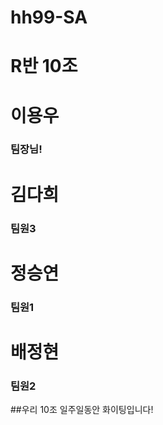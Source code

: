 # hh99-SA

# R반 10조

# 이용우
### 팀장님!

# 김다희
### 팀원3

# 정승연
### 팀원1

# 배정현
### 팀원2

##우리 10조 일주일동안 화이팅입니다!

